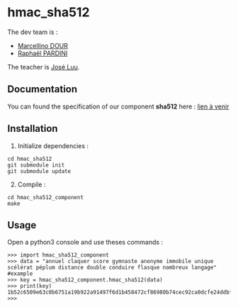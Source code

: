 # hmac_sha512

The dev team is :
- [Marcellino DOUR](https://github.com/marcellinodour)
- [Raphaël PARDINI](https://github.com/Raphda)

The teacher is [José Luu](https://github.com/jluuM2).

## Documentation 

You can found the specification of our component **sha512** here : [lien à venir](https://google.com)

## Installation

1. Initialize dependencies :
```
cd hmac_sha512
git submodule init
git submodule update
```
2. Compile :
```
cd hmac_sha512_component
make
```

## Usage

Open a python3 console and use theses commands :
```
>>> import hmac_sha512_component
>>> data = "annuel claquer score gymnaste anonyme immobile unique scélérat péplum distance double conduire flasque nombreux langage" #example
>>> key = hmac_sha512_component.hmac_sha512(data)
>>> print(key)
1b52c6509e63c0b6751a19b922a91497f6d1b458472cf86980b74cec92ca0dcfe24ddbf8dcba81c14972025552b8039f856e54d6e8fe5143be5d30a98d1207df
>>>

